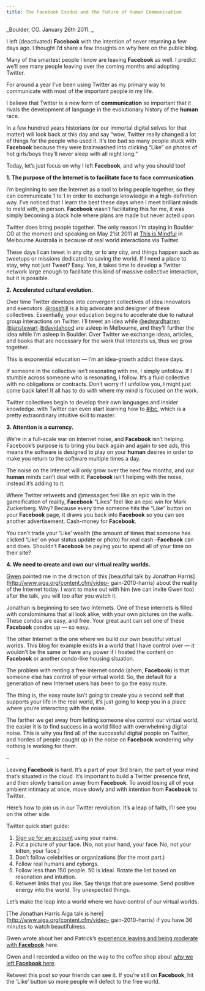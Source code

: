 ```yaml
---
title: The Facebook Exodus and the Future of Human Communication
---
```


_Boulder, CO. January 26th 2011. _

I left (deactivated) **Facebook** with the intention of never returning a few
days ago. I thought I’d share a few thoughts on why here on the public blog.

Many of the smartest people I know are leaving **Facebook** as well. I predict
we’ll see many people leaving over the coming months and adopting Twitter.

For around a year I’ve been using Twitter as my primary way to communicate
with most of the important people in my life.

I believe that Twitter is a new form of **communication** so important that it
rivals the development of language in the evolutionary history of the
**human** race.

In a few hundred years historians (or our immortal digital selves for that
matter) will look back at this day and say “wow, Twitter really changed a lot
of things for the people who used it. It’s too bad so many people stuck with
**Facebook** because they were brainwashed into clicking “Like” on photos of
hot girls/boys they’ll never sleep with all night long.”

Today, let’s just focus on why I left **Facebook**, and why you should too!

**1\. The purpose of the Internet is to facilitate face to face **communication****.

I’m beginning to see the Internet as a tool to bring people together, so they
can communicate 1 to 1 in order to exchange knowledge in a high-definition
way. I’ve noticed that I learn the best these days when I meet brilliant minds
to meld with, in person. **Facebook** wasn’t facilitating this for me, it was
simply becoming a black hole where plans are made but never acted upon.

Twitter does bring people together. The only reason I’m staying in Boulder CO
at the moment and speaking on May 21st 2011 at [This is
Mindful](http://thisismindful.com/) in Melbourne Australia is because of real
world interactions via Twitter.

These days I can tweet in any city, or to any city, and things happen such as
tweetups or missions dedicated to saving the world. If I need a place to stay,
why not just Tweet? Easy. Yes, it takes time to develop a Twitter network
large enough to facilitate this kind of massive collective interaction, but it
is possible.

**2\. Accelerated cultural evolution.**

Over time Twitter develops into convergent collectives of idea innovators and
executors. [@rosshill](http://twitter.com/rosshill) is a big advocate and
designer of these collectives. Essentially, your education begins to
accelerate due to natural group interactions on Twitter. I’ll tweet an idea
while [@edwardharren](http://www.twitter.com/edwardharren)
[@janstewart](http://www.twitter.com/janstewart)
[@davidahood](http://twitter.com/davidahood) are asleep in Melbourne, and
they’ll further the idea while I’m asleep in Boulder. Over Twitter we exchange
ideas, articles, and books that are necessary for the work that interests us,
thus we grow together.

This is exponential education — I’m an idea-growth addict these days.

If someone in the collective isn’t resonating with me, I simply unfollow. If I
stumble across someone who is resonating, I follow. It’s a fluid collective
with no obligations or contracts. Don’t worry if I unfollow you, I might just
come back later! It all has to do with where my mind is focused on the work.

Twitter collectives begin to develop their own languages and insider
knowledge. with Twitter can even start learning how to
[#ibc](http://janstewart.com.au/ibc), which is a pretty extraordinary
intuitive skill to master.

**3\. Attention is a currency.**

We’re in a full-scale war on Internet noise, and **Facebook** isn’t helping.
Facebook’s purpose is to bring you back again and again to see ads, this means
the software is designed to play on your **human** desires in order to make
you return to the software multiple times a day.

The noise on the Internet will only grow over the next few months, and our
**human** minds can’t deal with it. **Facebook** isn’t helping with the noise,
instead it’s adding to it.

Where Twitter retweets and @messages feel like an epic win in the
gameification of reality, **Facebook** “Likes” feel like an epic win for Mark
Zuckerberg. Why? Because every time someone hits the “Like” button on your
**Facebook** page, it draws you back into **Facebook** so you can see another
advertisement. Cash-money for **Facebook**.

You can’t trade your ‘Like’ wealth (the amount of times that someone has
clicked ‘Like’ on your status update or photo) for real cash –**Facebook** can
and does. Shouldn’t **Facebook** be paying you to spend all of your time on
their site?

**4\. We need to create and own our virtual reality worlds.**

[Gwen](http://www.gwenbell.com/) pointed me in the direction of this
[beautiful talk by Jonathan Harris](http://www.aiga.org/content.cfm/video-
gain-2010-harris) about the reality of the Internet today. I want to make out
with him (we can invite Gwen too) after the talk, you will too after you watch
it.

Jonathan is beginning to see two Internets. One of these internets is filled
with condominiums that all look alike, with your own pictures on the walls.
These condos are easy, and free. Your great aunt can set one of these
**Facebook** condos up — so easy.

The other Internet is the one where we build our own beautiful virtual worlds.
This blog for example exists in a world that I have control over — it wouldn’t
be the same or have any power if I hosted the content on **Facebook** or
another condo-like housing situation.

The problem with renting a free internet condo (ahem, **Facebook**) is that
someone else has control of your virtual world. So, the default for a
generation of new Internet users has been to go the easy route.

The thing is, the easy route isn’t going to create you a second self that
supports your life in the real world, it’s just going to keep you in a place
where you’re interacting with the noise.

The farther we get away from letting someone else control our virtual world,
the easier it is to find success in a world filled with overwhelming digital
noise. This is why you find all of the successful digital people on Twitter,
and hordes of people caught up in the noise on **Facebook** wondering why
nothing is working for them.

–

Leaving **Facebook** is hard. It’s a part of your 3rd brain, the part of your
mind that’s situated in the cloud. It’s important to build a Twitter presence
first, and then slowly transition away from **Facebook**. To avoid losing all
of your ambient intimacy at once, move slowly and with intention from
**Facebook** to Twitter.

Here’s how to join us in our Twitter revolution. It’s a leap of faith, I’ll
see you on the other side.

Twitter quick start guide:

  1. [Sign up for an account](https://twitter.com/signup) using your name.
  2. Put a picture of your face. (No, not your hand, your face. No, not your kitten, your face.)
  3. Don’t follow celebrities or organizations (for the most part.)
  4. Follow real humans and cyborgs.
  5. Follow less than 150 people. 50 is ideal. Rotate the list based on resonation and intuition.
  6. Retweet links that you like. Say things that are awesome. Send positive energy into the world. Try unexpected things.

Let’s make the leap into a world where we have control of our virtual worlds.

[The Jonathan Harris Aiga talk is here](http://www.aiga.org/content.cfm/video-
gain-2010-harris) if you have 36 minutes to watch beautifulness.

Gwen wrote about her and Patrick’s [experience leaving and being moderate with
**Facebook**](http://www.gwenbell.com/blog/2011/1/25/defanging-facebook.html)
here.

Gwen and I recorded a video on the way to the coffee shop about [why we left
**Facebook** here](http://youtu.be/pXl1nXxHdWg).

Retweet this post so your friends can see it. If you’re still on **Facebook**,
hit the ‘Like’ button so more people will defect to the free world.